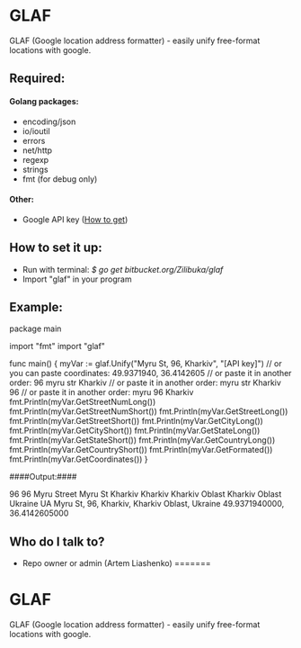 # GLAF #

GLAF (Google location address formatter) - easily unify free-format locations with google.

## Required: ##

#### Golang packages: ####
* encoding/json
* io/ioutil
* errors
* net/http
* regexp
* strings
* fmt (for debug only)

#### Other: ####
* Google API key ([How to get](https://developers.google.com/maps/documentation/geocoding/get-api-key))

## How to set it up: ##
* Run with terminal: *$ go get bitbucket.org/Zilibuka/glaf*
* Import "glaf" in your program

## Example: ##

package main

import "fmt"
import "glaf"

func main() {
	myVar := glaf.Unify("Myru St, 96, Kharkiv", "[API key]")
	// or you can paste coordinates: 49.9371940, 36.4142605
	// or paste it in another order: 96 myru str Kharkiv
	// or paste it in another order: myru str Kharkiv 96
	// or paste it in another order: myru 96 Kharkiv
	fmt.Println(myVar.GetStreetNumLong())
	fmt.Println(myVar.GetStreetNumShort())
	fmt.Println(myVar.GetStreetLong())
	fmt.Println(myVar.GetStreetShort())
	fmt.Println(myVar.GetCityLong())
	fmt.Println(myVar.GetCityShort())
	fmt.Println(myVar.GetStateLong())
	fmt.Println(myVar.GetStateShort())
	fmt.Println(myVar.GetCountryLong())
	fmt.Println(myVar.GetCountryShort())
	fmt.Println(myVar.GetFormated())
	fmt.Println(myVar.GetСoordinates())
}


####Output:####

96 <nil>
96 <nil>
Myru Street <nil>
Myru St <nil>
Kharkiv <nil>
Kharkiv <nil>
Kharkiv Oblast <nil>
Kharkiv Oblast <nil>
Ukraine <nil>
UA <nil>
Myru St, 96, Kharkiv, Kharkiv Oblast, Ukraine <nil>
49.9371940000, 36.4142605000 <nil>



## Who do I talk to? ##
* Repo owner or admin (Artem Liashenko)
=======
# GLAF
GLAF (Google location address formatter) - easily unify free-format locations with google.
